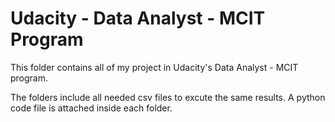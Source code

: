 # Udacity - Data Analyst - MCIT Program

 This folder contains all of my project in Udacity's Data Analyst - MCIT program.

The folders include all needed csv files to excute the same results. A python code file is attached inside each folder.